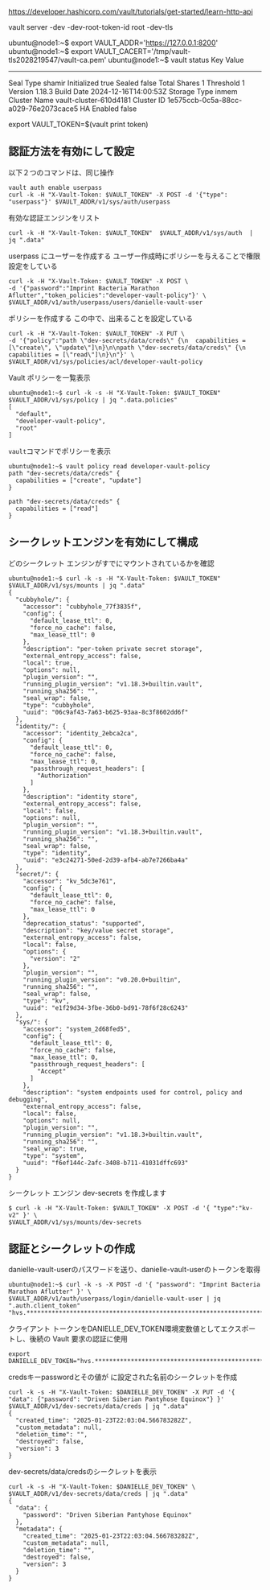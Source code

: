 
https://developer.hashicorp.com/vault/tutorials/get-started/learn-http-api


vault server -dev -dev-root-token-id root -dev-tls

ubuntu@node1:~$ export VAULT_ADDR='https://127.0.0.1:8200'
ubuntu@node1:~$ export VAULT_CACERT='/tmp/vault-tls2028219547/vault-ca.pem'
ubuntu@node1:~$ vault status
Key             Value
---             -----
Seal Type       shamir
Initialized     true
Sealed          false
Total Shares    1
Threshold       1
Version         1.18.3
Build Date      2024-12-16T14:00:53Z
Storage Type    inmem
Cluster Name    vault-cluster-610d4181
Cluster ID      1e575ccb-0c5a-88cc-a029-76e2073cace5
HA Enabled      false


export VAULT_TOKEN=$(vault print token)


## 認証方法を有効にして設定

以下２つのコマンドは、同じ操作
```
vault auth enable userpass
curl -k -H "X-Vault-Token: $VAULT_TOKEN" -X POST -d '{"type": "userpass"}' $VAULT_ADDR/v1/sys/auth/userpass
```

有効な認証エンジンをリスト
```
curl -k -H "X-Vault-Token: $VAULT_TOKEN"  $VAULT_ADDR/v1/sys/auth  | jq ".data"
```

userpass にユーザーを作成する
ユーザー作成時にポリシーを与えることで権限設定をしている

```
curl -k -H "X-Vault-Token: $VAULT_TOKEN" -X POST \
-d '{"password":"Imprint Bacteria Marathon Aflutter","token_policies":"developer-vault-policy"}' \
$VAULT_ADDR/v1/auth/userpass/users/danielle-vault-user
```

ポリシーを作成する
この中で、出来ることを設定している

```
curl -k -H "X-Vault-Token: $VAULT_TOKEN" -X PUT \
-d '{"policy":"path \"dev-secrets/data/creds\" {\n  capabilities = [\"create\", \"update\"]\n}\n\npath \"dev-secrets/data/creds\" {\n  capabilities = [\"read\"]\n}\n"}' \
$VAULT_ADDR/v1/sys/policies/acl/developer-vault-policy
```

Vault ポリシーを一覧表示

```
ubuntu@node1:~$ curl -k -s -H "X-Vault-Token: $VAULT_TOKEN" $VAULT_ADDR/v1/sys/policy | jq ".data.policies"
[
  "default",
  "developer-vault-policy",
  "root"
]
```

`vault`コマンドでポリシーを表示

```
ubuntu@node1:~$ vault policy read developer-vault-policy
path "dev-secrets/data/creds" {
  capabilities = ["create", "update"]
}

path "dev-secrets/data/creds" {
  capabilities = ["read"]
}
```


## シークレットエンジンを有効にして構成

どのシークレット エンジンがすでにマウントされているかを確認

```
ubuntu@node1:~$ curl -k -s -H "X-Vault-Token: $VAULT_TOKEN" $VAULT_ADDR/v1/sys/mounts | jq ".data"
{
  "cubbyhole/": {
    "accessor": "cubbyhole_77f3835f",
    "config": {
      "default_lease_ttl": 0,
      "force_no_cache": false,
      "max_lease_ttl": 0
    },
    "description": "per-token private secret storage",
    "external_entropy_access": false,
    "local": true,
    "options": null,
    "plugin_version": "",
    "running_plugin_version": "v1.18.3+builtin.vault",
    "running_sha256": "",
    "seal_wrap": false,
    "type": "cubbyhole",
    "uuid": "06c9af43-7a63-b625-93aa-8c3f8602dd6f"
  },
  "identity/": {
    "accessor": "identity_2ebca2ca",
    "config": {
      "default_lease_ttl": 0,
      "force_no_cache": false,
      "max_lease_ttl": 0,
      "passthrough_request_headers": [
        "Authorization"
      ]
    },
    "description": "identity store",
    "external_entropy_access": false,
    "local": false,
    "options": null,
    "plugin_version": "",
    "running_plugin_version": "v1.18.3+builtin.vault",
    "running_sha256": "",
    "seal_wrap": false,
    "type": "identity",
    "uuid": "e3c24271-50ed-2d39-afb4-ab7e7266ba4a"
  },
  "secret/": {
    "accessor": "kv_5dc3e761",
    "config": {
      "default_lease_ttl": 0,
      "force_no_cache": false,
      "max_lease_ttl": 0
    },
    "deprecation_status": "supported",
    "description": "key/value secret storage",
    "external_entropy_access": false,
    "local": false,
    "options": {
      "version": "2"
    },
    "plugin_version": "",
    "running_plugin_version": "v0.20.0+builtin",
    "running_sha256": "",
    "seal_wrap": false,
    "type": "kv",
    "uuid": "e1f29d34-3fbe-36b0-bd91-78f6f28c6243"
  },
  "sys/": {
    "accessor": "system_2d68fed5",
    "config": {
      "default_lease_ttl": 0,
      "force_no_cache": false,
      "max_lease_ttl": 0,
      "passthrough_request_headers": [
        "Accept"
      ]
    },
    "description": "system endpoints used for control, policy and debugging",
    "external_entropy_access": false,
    "local": false,
    "options": null,
    "plugin_version": "",
    "running_plugin_version": "v1.18.3+builtin.vault",
    "running_sha256": "",
    "seal_wrap": true,
    "type": "system",
    "uuid": "f6ef144c-2afc-3408-b711-41031dffc693"
  }
}
```

シークレット エンジン dev-secrets を作成します

```
$ curl -k -H "X-Vault-Token: $VAULT_TOKEN" -X POST -d '{ "type":"kv-v2" }' \
$VAULT_ADDR/v1/sys/mounts/dev-secrets
```

## 認証とシークレットの作成

danielle-vault-userのパスワードを送り、danielle-vault-userのトークンを取得

```
ubuntu@node1:~$ curl -k -s -X POST -d '{ "password": "Imprint Bacteria Marathon Aflutter" }' \
$VAULT_ADDR/v1/auth/userpass/login/danielle-vault-user | jq ".auth.client_token"
"hvs.*******************************************************************************************"
```


クライアント トークンをDANIELLE_DEV_TOKEN環境変数値としてエクスポートし、後続の Vault 要求の認証に使用
```
export DANIELLE_DEV_TOKEN="hvs.*******************************************************************************************"
```


credsキーpasswordとその値が に設定された名前のシークレットを作成
```
curl -k -s -H "X-Vault-Token: $DANIELLE_DEV_TOKEN" -X PUT -d '{ "data": {"password": "Driven Siberian Pantyhose Equinox"} }' $VAULT_ADDR/v1/dev-secrets/data/creds | jq ".data"
{
  "created_time": "2025-01-23T22:03:04.566783282Z",
  "custom_metadata": null,
  "deletion_time": "",
  "destroyed": false,
  "version": 3
}
```


dev-secrets/data/credsのシークレットを表示
```
curl -k -s -H "X-Vault-Token: $DANIELLE_DEV_TOKEN" \
$VAULT_ADDR/v1/dev-secrets/data/creds | jq ".data"
{
  "data": {
    "password": "Driven Siberian Pantyhose Equinox"
  },
  "metadata": {
    "created_time": "2025-01-23T22:03:04.566783282Z",
    "custom_metadata": null,
    "deletion_time": "",
    "destroyed": false,
    "version": 3
  }
}
```

